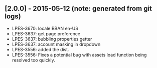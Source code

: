 ## [2.0.0] - 2015-05-12 (note: generated from git logs)

 - LPES-3670: locale BBAN en-US
 - LPES-3637: get page preference
 - LPES-3637: bubbling properties getter
 - LPES-3637: account masking in dropdown
 - LPES-3556: added the dist.
 - LPES-3556: Fixes a potential bug with assets load function being resolved too quickly.

